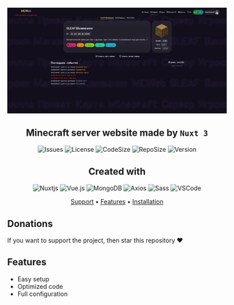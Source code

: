 <center>

![Icon](https://github.com/SolsticeLeaf/mcweb/blob/master/.github/images/home.png?raw=true)

</center>

<h2 align="center">Minecraft server website made by <code>Nuxt 3</code></h2>

<center>

![Issues](https://img.shields.io/github/issues/SolsticeLeaf/mcweb?style=for-the-badge)
![License](https://img.shields.io/github/license/SolsticeLeaf/mcweb?style=for-the-badge)
![CodeSize](https://img.shields.io/github/languages/code-size/SolsticeLeaf/mcweb?style=for-the-badge)
![RepoSize](https://img.shields.io/github/repo-size/SolsticeLeaf/mcweb?style=for-the-badge)
![Version](https://img.shields.io/github/package-json/v/SolsticeLeaf/mcweb/master?style=for-the-badge)

</center>

<h2 align="center">
  Created with
</h2>

<center>

![Nuxtjs](https://img.shields.io/badge/Nuxt.js-3-00DC82?style=for-the-badge&logo=nuxtdotjs&logoColor=white)
![Vue.js](https://img.shields.io/badge/Vue.js-35495E?style=for-the-badge&logo=vuedotjs&logoColor=4FC08D)
![MongoDB](https://img.shields.io/badge/-MongoDB-13aa52?style=for-the-badge&logo=mongodb&logoColor=white)
![Axios](https://img.shields.io/badge/axios.js-854195?style=for-the-badge&logo=axios&logoColor=5A29E4)
![Sass](https://img.shields.io/badge/Sass-CC6699?style=for-the-badge&logo=Sass&logoColor=white)
![VSCode](https://img.shields.io/badge/Visual%20Studio%20Code-007ACC?style=for-the-badge&logo=nuxtdotjs&logoColor=white)

</center>

<p align="center">
<a href="#support">Support</a> •
<a href="#features">Features</a> •
<a href="#installation">Installation</a>
</p>

## Donations

If you want to support the project, then
star this repository ♥

## Features

- Easy setup
- Optimized code
- Full configuration
